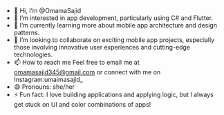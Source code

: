 - 👋 Hi, I’m @OmamaSajid
- 👀 I’m interested in app development, particularly using C# and Flutter.
- 🌱 I’m currently learning more about mobile app architecture and design patterns.
- 💞️ I’m looking to collaborate on exciting mobile app projects, especially those involving innovative user experiences and cutting-edge technologies.
- 📫 How to reach me Feel free to email me at omamasajid345@gmail.com or connect with me on Instagram:umaimasajid_
- 😄 Pronouns: she/her
- ⚡ Fun fact: I love building applications and applying logic, but I always get stuck on UI and color combinations of apps!

<!---
OmamaSajid/OmamaSajid is a ✨ special ✨ repository because its `README.md` (this file) appears on your GitHub profile.
You can click the Preview link to take a look at your changes.
--->

